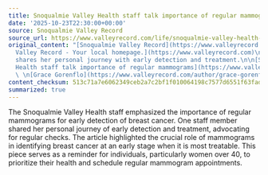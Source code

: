 ```yaml
---
title: Snoqualmie Valley Health staff talk importance of regular mammograms
date: '2025-10-23T22:30:00+00:00'
source: Snoqualmie Valley Record
source_url: https://www.valleyrecord.com/life/snoqualmie-valley-health-staff-talk-importance-of-regular-mammograms/
original_content: "[Snoqualmie Valley Record](https://www.valleyrecord.com)  \n[Snoqualmie
  Valley Record - Your local homepage.](https://www.valleyrecord.com)\n\nOne employee
  shares her personal journey with early detection and treatment.\n\n[Snoqualmie Valley
  Health staff talk importance of regular mammograms](https://www.valleyrecord.com/life/snoqualmie-valley-health-staff-talk-importance-of-regular-mammograms/)
  \ \n[Grace Gorenflo](https://www.valleyrecord.com/author/grace-gorenflo/)"
content_checksum: 513c71a7e6062349ceb2a7c2bf1f010064198c7577d6551f63fadfdd88116836
summarized: true
---
```


The Snoqualmie Valley Health staff emphasized the importance of regular mammograms for early detection of breast cancer. One staff member shared her personal journey of early detection and treatment, advocating for regular checks. The article highlighted the crucial role of mammograms in identifying breast cancer at an early stage when it is most treatable. This piece serves as a reminder for individuals, particularly women over 40, to prioritize their health and schedule regular mammogram appointments.